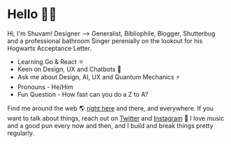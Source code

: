 # Hello 🤗🦄 

Hi, I'm Shuvam! Designer ⟶ Generalist, Bibliophile, Blogger, Shutterbug and a professional bathroom Singer perenially on the lookout for his Hogwarts Acceptance Letter. 

<ul>
<li>Learning Go & React ⚛️</li>
<li>Keen on Design, UX and Chatbots 🤖</li>
<li>Ask me about Design, AI, UX and Quantum Mechanics ⚡</li>
<li>Pronouns - He/Him</li>
<li>Fun Question - How fast can you do a Z to A?</li>
</ul>

Find me around the web 🌎 <a href="https://shuvam.xyz">right here</a> and there, and everywhere. If you want to talk about things, reach out on <a href="https://www.twitter.com/shuvam360">Twitter</a> and <a href="https://instagram.com/the_distorted_aura"> Instagram</a> 🏓
I love music and a good pun every now and then, and I build and break things pretty regularly.

